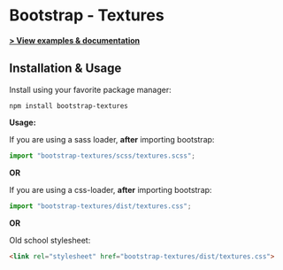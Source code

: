 # Bootstrap - Textures

#### [ > View examples & documentation](https://thenewsound.github.io/bootstrap-textures/docs)

## Installation & Usage

Install using your favorite package manager:
```sh
npm install bootstrap-textures
```

**Usage:**

If you are using a sass loader, **after** importing bootstrap:
```javascript
import "bootstrap-textures/scss/textures.scss";
```
**OR**

If you are using a css-loader, **after** importing bootstrap:
```javascript
import "bootstrap-textures/dist/textures.css";
```

**OR**

Old school stylesheet:
```html
<link rel="stylesheet" href="bootstrap-textures/dist/textures.css">
```
